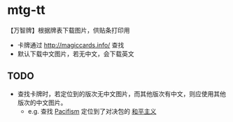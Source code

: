 # mtg-tt
【万智牌】根据牌表下载图片，供贴条打印用

* 卡牌通过 http://magiccards.info/ 查找
* 默认下载中文图片，若无中文，会下载英文

## TODO
* 查找卡牌时，若定位到的版次无中文图片，而其他版次有中文，则应使用其他版次的中文图片。
  * e.g. 查找 [Pacifism](http://magiccards.info/query?q=Pacifism) 定位到了对决包的 [和平主义](http://magiccards.info/ddadvd/en/17.html)
